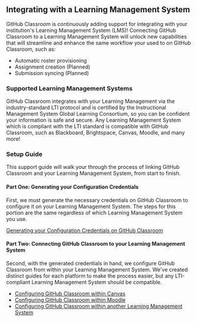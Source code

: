 ## Integrating with a Learning Management System

GitHub Classroom is continuously adding support for integrating with your institution's Learning Management System (LMS)!
Connecting GitHub Classroom to a Learning Management System will unlock new capabilities that will streamline and enhance
the same workflow your used to on GitHub Classroom, such as:

- Automatic roster provisioning
- Assignment creation (Planned)
- Submission syncing (Planned)

### Supported Learning Management Systems

GitHub Classroom integrates with your Learning Management via the industry-standard LTI protocol and is certified by the
Instructional Management System Global Learning Consortium, so you can be confident your information is safe and secure. Any
Learning Management System which is compliant with the LTI standard is compatible with GitHub Classroom, such as Blackboard,
Brightspace, Canvas, Moodle, and many more!

### Setup Guide

This support guide will walk your through the process of linking GitHub Classroom and your Learning Management System, from
start to finish.

#### Part One: Generating your Configuration Credentials

First, we must generate the necessary credentials on GitHub Classroom to configure it on your Learning Management System.
The steps for this portion are the same regardless of which Learning Management System you use.

[Generating your Configuration Credentials on GitHub Classroom](/help/generate-lms-credentials)

#### Part Two: Connecting GitHub Classroom to your Learning Management System

Second, with the generated credentials in hand, we configure GitHub Classroom from within your Learning Management System.
We've created distinct guides for each platform to make the process easier, but any  LTI-compliant Learning Management System
should be compatible.

- [Configuring GitHub Classroom within Canvas](/help/setup-canvas)
- [Configuring GitHub Classroom within Moodle](/help/setup-moodle)
- [Configuring GitHub Classroom within another Learning Management System]()

